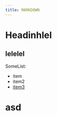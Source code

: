```yaml
---
title: MARKDOWN
---
```


# Headinhlel

## lelelel

SomeList:

 * item
 * item2
 * [item3](/)


# asd